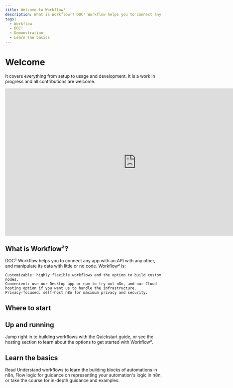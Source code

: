 ```yaml
---
title: Welcome to Workflow²
description: What is Workflow²? DOC² Workflow helps you to connect any app with an API with any other, and manipulate its data with little or no code.
tags:
  - Workflow
  - DOC²
  - Demonstration
  - Learn the basics
---
```



# Welcome



It covers everything from setup to usage and development. It is a work in progress and all contributions are welcome.

<div class="video-container">
<iframe width="840" height="472.5" src="https://www.youtube-nocookie.com/embed/RzhBpku_cQE" frameborder="0" allow="accelerometer; autoplay; clipboard-write; encrypted-media; gyroscope; picture-in-picture" allowfullscreen></iframe>
</div>


## What is Workflow²?

DOC² Workflow helps you to connect any app with an API with any other, and manipulate its data with little or no code. Workflow² is:

    Customizable: highly flexible workflows and the option to build custom nodes.
    Convenient: use our Desktop app or npm to try out n8n, and our Cloud hosting option if you want us to handle the infrastructure.
    Privacy-focused: self-host n8n for maximum privacy and security.



## Where to start
## Up and running

Jump right in to building workflows with the Quickstart guide, or see the hosting section to learn about the options to get started with Workflow².


## Learn the basics

Read Understand workflows to learn the building blocks of automations in n8n, Flow logic for guidance on representing your automation's logic in n8n, or take the course for in-depth guidance and examples.
